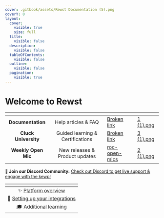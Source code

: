 ```yaml
---
cover: .gitbook/assets/Rewst Documentation (5).png
coverY: 0
layout:
  cover:
    visible: true
    size: full
  title:
    visible: false
  description:
    visible: false
  tableOfContents:
    visible: false
  outline:
    visible: false
  pagination:
    visible: true
---
```


# Welcome to Rewst

<table data-view="cards" data-full-width="true"><thead><tr><th align="center"></th><th align="center"></th><th data-hidden data-card-target data-type="content-ref"></th><th data-hidden data-card-cover data-type="files"></th></tr></thead><tbody><tr><td align="center"><strong>Documentation</strong></td><td align="center">Help articles &#x26; FAQ</td><td><a href="broken-reference">Broken link</a></td><td><a href=".gitbook/assets/1 (1).png">1 (1).png</a></td></tr><tr><td align="center"><strong>Cluck University</strong></td><td align="center">Guided learning &#x26; Certifications</td><td><a href="broken-reference">Broken link</a></td><td><a href=".gitbook/assets/3 (1).png">3 (1).png</a></td></tr><tr><td align="center"><strong>Weekly Open Mic</strong></td><td align="center">New releases &#x26; Product updates</td><td><a href="updates/roc-open-mics/">roc-open-mics</a></td><td><a href=".gitbook/assets/2 (1).png">2 (1).png</a></td></tr></tbody></table>



**👾 Join our Discord Community:** [Check out Discord to get live support & engage with the kewp!](https://discord.com/invite/Rewst)&#x20;



<table data-view="cards"><thead><tr><th align="center"></th></tr></thead><tbody><tr><td align="center">✨ <a href="broken-reference">Platform overview</a></td></tr><tr><td align="center">🔌 <a href="broken-reference">Setting up your integrations</a></td></tr><tr><td align="center">🎓 <a href="cluck-university/micro-courses/">Additional learning</a></td></tr></tbody></table>

